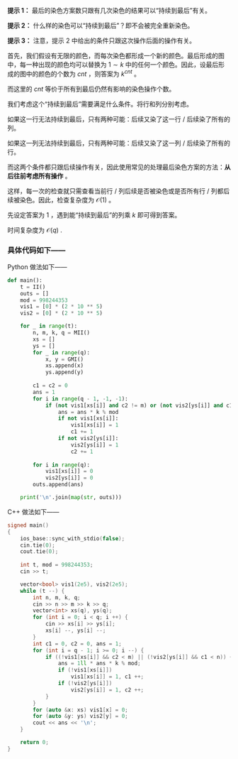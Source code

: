 **提示 1：** 最后的染色方案数只跟有几次染色的结果可以“持续到最后”有关。

**提示 2：** 什么样的染色可以“持续到最后”？即不会被完全重新染色。

**提示 3：** 注意，提示 2 中给出的条件只跟这次操作后面的操作有关。

首先，我们假设有无限的颜色，而每次染色都形成一个新的颜色。最后形成的图中，每一种出现的颜色均可以替换为 $1\sim k$ 中的任何一个颜色。因此，设最后形成的图中的颜色的个数为 $cnt$ ，则答案为 $k^{cnt}$ 。

而这里的 $cnt$ 等价于所有到最后仍然有影响的染色操作个数。

我们考虑这个“持续到最后”需要满足什么条件。将行和列分别考虑。

如果这一行无法持续到最后，只有两种可能：后续又染了这一行 / 后续染了所有的列。

如果这一列无法持续到最后，只有两种可能：后续又染了这一列 / 后续染了所有的行。

而这两个条件都只跟后续操作有关，因此使用常见的处理最后染色方案的方法：**从后往前考虑所有操作** 。

这样，每一次的检查就只需查看当前行 / 列后续是否被染色或是否所有行 / 列都后续被染色。因此，检查复杂度为 $\mathcal{O}(1)$ 。

先设定答案为 $1$ ，遇到能“持续到最后”的列乘 $k$ 即可得到答案。

时间复杂度为 $\mathcal{O}(q)$ .

### 具体代码如下——

Python 做法如下——

```Python []
def main():
    t = II()
    outs = []
    mod = 998244353
    vis1 = [0] * (2 * 10 ** 5)
    vis2 = [0] * (2 * 10 ** 5)

    for _ in range(t):
        n, m, k, q = MII()
        xs = []
        ys = []
        for _ in range(q):
            x, y = GMI()
            xs.append(x)
            ys.append(y)
        
        c1 = c2 = 0
        ans = 1
        for i in range(q - 1, -1, -1):
            if (not vis1[xs[i]] and c2 != m) or (not vis2[ys[i]] and c1 != n):
                ans = ans * k % mod
                if not vis1[xs[i]]:
                    vis1[xs[i]] = 1
                    c1 += 1
                if not vis2[ys[i]]:
                    vis2[ys[i]] = 1
                    c2 += 1
        
        for i in range(q):
            vis1[xs[i]] = 0
            vis2[ys[i]] = 0
        outs.append(ans)

    print('\n'.join(map(str, outs)))
```

C++ 做法如下——

```cpp []
signed main()
{
    ios_base::sync_with_stdio(false);
    cin.tie(0);
    cout.tie(0);
    
    int t, mod = 998244353;
    cin >> t;

    vector<bool> vis1(2e5), vis2(2e5);
    while (t --) {
        int n, m, k, q;
        cin >> n >> m >> k >> q;
        vector<int> xs(q), ys(q);
        for (int i = 0; i < q; i ++) {
            cin >> xs[i] >> ys[i];
            xs[i] --, ys[i] --;
        }
        int c1 = 0, c2 = 0, ans = 1;
        for (int i = q - 1; i >= 0; i --) {
            if ((!vis1[xs[i]] && c2 < m) || (!vis2[ys[i]] && c1 < n)) {
                ans = 1ll * ans * k % mod;
                if (!vis1[xs[i]])
                    vis1[xs[i]] = 1, c1 ++;
                if (!vis2[ys[i]])
                    vis2[ys[i]] = 1, c2 ++;
            }
        }
        for (auto &x: xs) vis1[x] = 0;
        for (auto &y: ys) vis2[y] = 0;
        cout << ans << '\n';
    }

    return 0;
}
```
